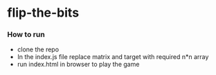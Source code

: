 # flip-the-bits

### How to run
* clone the repo
* In the index.js file replace matrix and target with required n*n array
* run index.html in browser to play the game